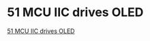 # 51 MCU IIC drives OLED
[51 MCU IIC drives OLED](https://aiwithcloud.com/2022/09/19/51_mcu_iic_drives_oled/)